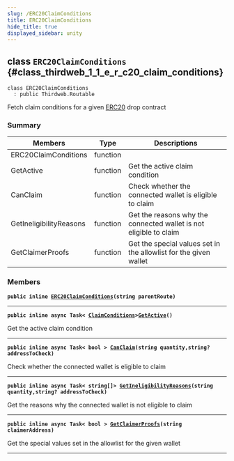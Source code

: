 ```yaml
---
slug: /ERC20ClaimConditions
title: ERC20ClaimConditions
hide_title: true
displayed_sidebar: unity
---
```


## class `ERC20ClaimConditions` {#class_thirdweb_1_1_e_r_c20_claim_conditions}

```
class ERC20ClaimConditions
  : public Thirdweb.Routable
```

Fetch claim conditions for a given [ERC20](docs/unity/ERC20.md#class_thirdweb_1_1_e_r_c20) drop contract

### Summary

| Members                 | Type     | Descriptions                                                      |
| ----------------------- | -------- | ----------------------------------------------------------------- |
| ERC20ClaimConditions    | function |                                                                   |
| GetActive               | function | Get the active claim condition                                    |
| CanClaim                | function | Check whether the connected wallet is eligible to claim           |
| GetIneligibilityReasons | function | Get the reasons why the connected wallet is not eligible to claim |
| GetClaimerProofs        | function | Get the special values set in the allowlist for the given wallet  |

### Members

**`public inline `[`ERC20ClaimConditions`](#class_thirdweb_1_1_e_r_c20_claim_conditions_1af092ffd1d33b89eff3fb5aae38da50d7)`(string parentRoute)`**

---

**`public inline async Task< `[`ClaimConditions`](docs/unity/ClaimConditions.md#class_thirdweb_1_1_claim_conditions)`>`[`GetActive`](#class_thirdweb_1_1_e_r_c20_claim_conditions_1a9b3b8ed78acfbed1bb668b80317f7264)`()`**

Get the active claim condition

---

**`public inline async Task< bool > `[`CanClaim`](#class_thirdweb_1_1_e_r_c20_claim_conditions_1a24c23d6a498519ba782e6dd317e8bb2c)`(string quantity,string? addressToCheck)`**

Check whether the connected wallet is eligible to claim

---

**`public inline async Task< string[]> `[`GetIneligibilityReasons`](#class_thirdweb_1_1_e_r_c20_claim_conditions_1aa17c7838f1084749f8cd46515f2fc997)`(string quantity,string? addressToCheck)`**

Get the reasons why the connected wallet is not eligible to claim

---

**`public inline async Task< bool > `[`GetClaimerProofs`](#class_thirdweb_1_1_e_r_c20_claim_conditions_1a146c08501150a6340755d33620b4f758)`(string claimerAddress)`**

Get the special values set in the allowlist for the given wallet

---
